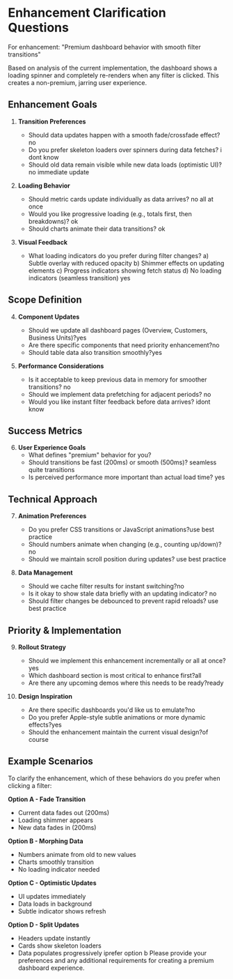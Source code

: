 # Enhancement Clarification Questions

For enhancement: "Premium dashboard behavior with smooth filter transitions"

Based on analysis of the current implementation, the dashboard shows a loading spinner and completely re-renders when any filter is clicked. This creates a non-premium, jarring user experience.

## Enhancement Goals

1. **Transition Preferences**
   - Should data updates happen with a smooth fade/crossfade effect? no
   - Do you prefer skeleton loaders over spinners during data fetches? i dont know
   - Should old data remain visible while new data loads (optimistic UI)? no immediate update

2. **Loading Behavior**
   - Should metric cards update individually as data arrives? no all at once 
   - Would you like progressive loading (e.g., totals first, then breakdowns)? ok
   - Should charts animate their data transitions? ok

3. **Visual Feedback**
   - What loading indicators do you prefer during filter changes?
     a) Subtle overlay with reduced opacity
     b) Shimmer effects on updating elements
     c) Progress indicators showing fetch status
     d) No loading indicators (seamless transition) yes 

## Scope Definition

4. **Component Updates**
   - Should we update all dashboard pages (Overview, Customers, Business Units)?yes
   - Are there specific components that need priority enhancement?no
   - Should table data also transition smoothly?yes

5. **Performance Considerations**
   - Is it acceptable to keep previous data in memory for smoother transitions? no
   - Should we implement data prefetching for adjacent periods? no
   - Would you like instant filter feedback before data arrives? idont know

## Success Metrics

6. **User Experience Goals**
   - What defines "premium" behavior for you?
   - Should transitions be fast (200ms) or smooth (500ms)? seamless quite transitions 
   - Is perceived performance more important than actual load time? yes

## Technical Approach

7. **Animation Preferences**
   - Do you prefer CSS transitions or JavaScript animations?use best practice 
   - Should numbers animate when changing (e.g., counting up/down)?no
   - Should we maintain scroll position during updates? use best practice

8. **Data Management**
   - Should we cache filter results for instant switching?no
   - Is it okay to show stale data briefly with an updating indicator? no
   - Should filter changes be debounced to prevent rapid reloads? use best practice 

## Priority & Implementation

9. **Rollout Strategy**
   - Should we implement this enhancement incrementally or all at once?yes
   - Which dashboard section is most critical to enhance first?all
   - Are there any upcoming demos where this needs to be ready?ready

10. **Design Inspiration**
    - Are there specific dashboards you'd like us to emulate?no
    - Do you prefer Apple-style subtle animations or more dynamic effects?yes
    - Should the enhancement maintain the current visual design?of course

## Example Scenarios

To clarify the enhancement, which of these behaviors do you prefer when clicking a filter:

**Option A - Fade Transition**
- Current data fades out (200ms)
- Loading shimmer appears
- New data fades in (200ms)

**Option B - Morphing Data** 
- Numbers animate from old to new values
- Charts smoothly transition
- No loading indicator needed

**Option C - Optimistic Updates**
- UI updates immediately
- Data loads in background
- Subtle indicator shows refresh

**Option D - Split Updates**
- Headers update instantly
- Cards show skeleton loaders
- Data populates progressively
iprefer option b
Please provide your preferences and any additional requirements for creating a premium dashboard experience.
